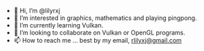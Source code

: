 - 👋 Hi, I’m @lilyrxj
- 👀 I’m interested in graphics, mathematics and playing pingpong.
- 🌱 I’m currently learning Vulkan.
- 💞️ I’m looking to collaborate on Vulkan or OpenGL programs.
- 📫 How to reach me ... best by my email, rlilyxj@gmail.com

<!---
lilyrxj/lilyrxj is a ✨ special ✨ repository because its `README.md` (this file) appears on your GitHub profile.
You can click the Preview link to take a look at your changes.
--->
